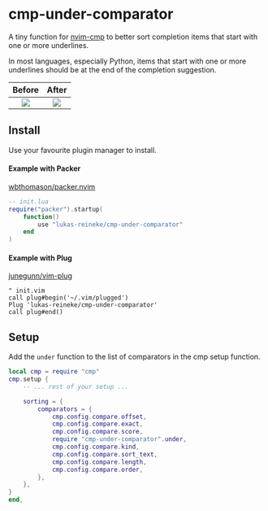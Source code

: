 # cmp-under-comparator

A tiny function for [nvim-cmp](https://github.com/hrsh7th/nvim-cmp) to better
sort completion items that start with one or more underlines.

In most languages, especially Python, items that start with one or more
underlines should be at the end of the completion suggestion.

|                                                   Before                                                   |                                                   After                                                    |
| :--------------------------------------------------------------------------------------------------------: | :--------------------------------------------------------------------------------------------------------: |
| ![](https://user-images.githubusercontent.com/12900252/138484425-93c14853-d45f-42e2-a5b8-8deaaa748330.png) | ![](https://user-images.githubusercontent.com/12900252/138484481-212b2478-c427-48b4-bc9f-0c0098be04b9.png) |

## Install

Use your favourite plugin manager to install.

#### Example with Packer

[wbthomason/packer.nvim](https://github.com/wbthomason/packer.nvim)

```lua
-- init.lua
require("packer").startup(
    function()
        use "lukas-reineke/cmp-under-comparator"
    end
)
```

#### Example with Plug

[junegunn/vim-plug](https://github.com/junegunn/vim-plug)

```vim
" init.vim
call plug#begin('~/.vim/plugged')
Plug 'lukas-reineke/cmp-under-comparator'
call plug#end()
```

## Setup

Add the `under` function to the list of comparators in the cmp setup function.

```lua
local cmp = require "cmp"
cmp.setup {
    -- ... rest of your setup ...

    sorting = {
        comparators = {
            cmp.config.compare.offset,
            cmp.config.compare.exact,
            cmp.config.compare.score,
            require "cmp-under-comparator".under,
            cmp.config.compare.kind,
            cmp.config.compare.sort_text,
            cmp.config.compare.length,
            cmp.config.compare.order,
        },
    },
}
end,
```
